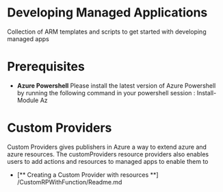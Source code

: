 # Developing Managed Applications
Collection of ARM templates and scripts to get started with developing managed apps


# Prerequisites

- **Azure Powershell**
Please install the latest version of Azure Powershell by running the following command in your powershell session : 
Install-Module Az


# Custom Providers

Custom Providers gives publishers in Azure a way to extend azure and azure resources. The customProviders resource providers also enables users to add actions and resources to managed apps to enable them to 


+ [** Creating a Custom Provider with resources **] /CustomRPWithFunction/Readme.md






